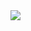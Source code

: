 <img src="https://cdn.discordapp.com/attachments/897304698468565022/952361580014755900/Binary_code_2.gif" align="center">

